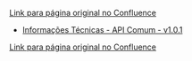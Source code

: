 [Link para página original no Confluence](https://openfinancebrasil.atlassian.net/wiki/spaces/OF/pages/17377178)

- [Informações Técnicas - API Comum - v1.0.1](../../../../../../../OF/Open%20Finance%20Brasil/Especifica%c3%a7%c3%b5es%20de%20APIs/Relat%c3%b3rios%20e%20M%c3%a9tricas/API%20Comum%20%28Discovery%29/Hist%c3%b3rico%20de%20Especifica%c3%a7%c3%b5es%20-%20%20API%20Comum/v1.0.1%20-%20API%20Comum/Informa%c3%a7%c3%b5es%20T%c3%a9cnicas%20-%20API%20Comum%20-%20v1.0.1)

[Link para página original no Confluence](https://openfinancebrasil.atlassian.net/wiki/spaces/OF/pages/17377178)